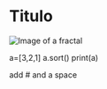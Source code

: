 # Titulo

![Image of a fractal](https://upload.wikimedia.org/wikipedia/commons/2/26/Fr137.jpg)

a=[3,2,1]
a.sort()
print(a)



add # and a space
